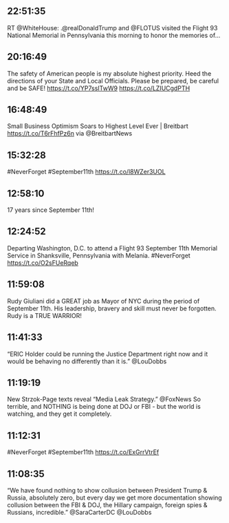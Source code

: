 ## 22:51:35
RT @WhiteHouse: .@realDonaldTrump and @FLOTUS visited the Flight 93 National Memorial in Pennsylvania this morning to honor the memories of…
## 20:16:49
The safety of American people is my absolute highest priority. Heed the directions of your State and Local Officials. Please be prepared, be careful and be SAFE! https://t.co/YP7ssITwW9 https://t.co/LZIUCgdPTH
## 16:48:49
Small Business Optimism Soars to Highest Level Ever | Breitbart https://t.co/T6rFhfPz6n via @BreitbartNews
## 15:32:28
#NeverForget #September11th 
https://t.co/l8WZer3UOL
## 12:58:10
17 years since September 11th!
## 12:24:52
Departing Washington, D.C. to attend a Flight 93 September 11th Memorial Service in Shanksville, Pennsylvania with Melania. #NeverForget https://t.co/O2sFUeRqeb
## 11:59:08
Rudy Giuliani did a GREAT job as Mayor of NYC during the period of September 11th. His leadership, bravery and skill must never be forgotten. Rudy is a TRUE WARRIOR!
## 11:41:33
“ERIC Holder could be running the Justice Department right now and it would be behaving no differently than it is.” @LouDobbs
## 11:19:19
New Strzok-Page texts reveal “Media Leak Strategy.”  @FoxNews  So terrible, and NOTHING is being done at DOJ or FBI - but the world is watching, and they get it completely.
## 11:12:31
#NeverForget  #September11th https://t.co/ExGrrVtrEf
## 11:08:35
“We have found nothing to show collusion between President Trump &amp; Russia, absolutely zero, but every day we get more documentation showing collusion between the FBI &amp; DOJ, the Hillary campaign, foreign spies &amp; Russians, incredible.” @SaraCarterDC @LouDobbs
